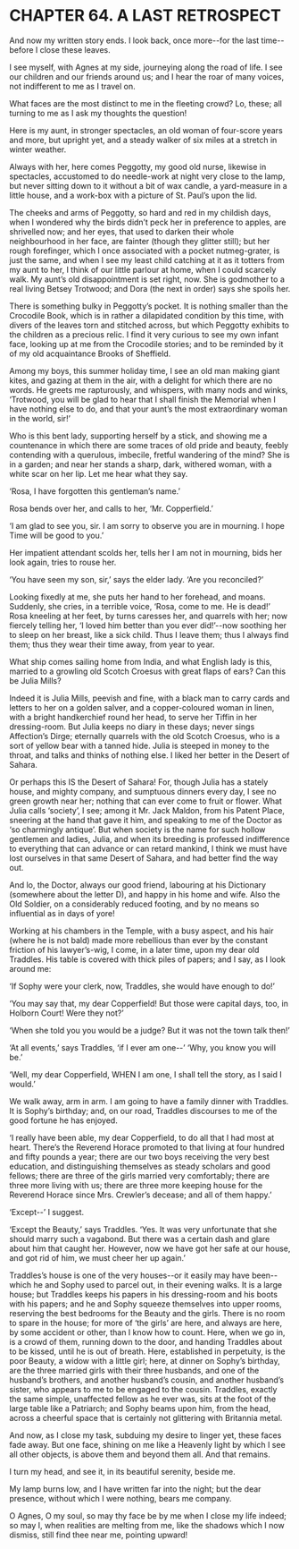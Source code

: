 # CHAPTER 64. A LAST RETROSPECT


And now my written story ends. I look back, once more--for the last
time--before I close these leaves.

I see myself, with Agnes at my side, journeying along the road of life.
I see our children and our friends around us; and I hear the roar of
many voices, not indifferent to me as I travel on.

What faces are the most distinct to me in the fleeting crowd? Lo, these;
all turning to me as I ask my thoughts the question!

Here is my aunt, in stronger spectacles, an old woman of four-score
years and more, but upright yet, and a steady walker of six miles at a
stretch in winter weather.

Always with her, here comes Peggotty, my good old nurse, likewise in
spectacles, accustomed to do needle-work at night very close to the
lamp, but never sitting down to it without a bit of wax candle, a
yard-measure in a little house, and a work-box with a picture of St.
Paul’s upon the lid.

The cheeks and arms of Peggotty, so hard and red in my childish days,
when I wondered why the birds didn’t peck her in preference to apples,
are shrivelled now; and her eyes, that used to darken their whole
neighbourhood in her face, are fainter (though they glitter still);
but her rough forefinger, which I once associated with a pocket
nutmeg-grater, is just the same, and when I see my least child catching
at it as it totters from my aunt to her, I think of our little parlour
at home, when I could scarcely walk. My aunt’s old disappointment is set
right, now. She is godmother to a real living Betsey Trotwood; and Dora
(the next in order) says she spoils her.

There is something bulky in Peggotty’s pocket. It is nothing smaller
than the Crocodile Book, which is in rather a dilapidated condition by
this time, with divers of the leaves torn and stitched across, but which
Peggotty exhibits to the children as a precious relic. I find it very
curious to see my own infant face, looking up at me from the Crocodile
stories; and to be reminded by it of my old acquaintance Brooks of
Sheffield.

Among my boys, this summer holiday time, I see an old man making giant
kites, and gazing at them in the air, with a delight for which there
are no words. He greets me rapturously, and whispers, with many nods
and winks, ‘Trotwood, you will be glad to hear that I shall finish the
Memorial when I have nothing else to do, and that your aunt’s the most
extraordinary woman in the world, sir!’

Who is this bent lady, supporting herself by a stick, and showing me
a countenance in which there are some traces of old pride and beauty,
feebly contending with a querulous, imbecile, fretful wandering of the
mind? She is in a garden; and near her stands a sharp, dark, withered
woman, with a white scar on her lip. Let me hear what they say.

‘Rosa, I have forgotten this gentleman’s name.’

Rosa bends over her, and calls to her, ‘Mr. Copperfield.’

‘I am glad to see you, sir. I am sorry to observe you are in mourning. I
hope Time will be good to you.’

Her impatient attendant scolds her, tells her I am not in mourning, bids
her look again, tries to rouse her.

‘You have seen my son, sir,’ says the elder lady. ‘Are you reconciled?’

Looking fixedly at me, she puts her hand to her forehead, and moans.
Suddenly, she cries, in a terrible voice, ‘Rosa, come to me. He is
dead!’ Rosa kneeling at her feet, by turns caresses her, and quarrels
with her; now fiercely telling her, ‘I loved him better than you ever
did!’--now soothing her to sleep on her breast, like a sick child. Thus
I leave them; thus I always find them; thus they wear their time away,
from year to year.

What ship comes sailing home from India, and what English lady is this,
married to a growling old Scotch Croesus with great flaps of ears? Can
this be Julia Mills?

Indeed it is Julia Mills, peevish and fine, with a black man to carry
cards and letters to her on a golden salver, and a copper-coloured woman
in linen, with a bright handkerchief round her head, to serve her Tiffin
in her dressing-room. But Julia keeps no diary in these days; never
sings Affection’s Dirge; eternally quarrels with the old Scotch Croesus,
who is a sort of yellow bear with a tanned hide. Julia is steeped in
money to the throat, and talks and thinks of nothing else. I liked her
better in the Desert of Sahara.

Or perhaps this IS the Desert of Sahara! For, though Julia has a stately
house, and mighty company, and sumptuous dinners every day, I see no
green growth near her; nothing that can ever come to fruit or flower.
What Julia calls ‘society’, I see; among it Mr. Jack Maldon, from his
Patent Place, sneering at the hand that gave it him, and speaking to me
of the Doctor as ‘so charmingly antique’. But when society is the name
for such hollow gentlemen and ladies, Julia, and when its breeding is
professed indifference to everything that can advance or can retard
mankind, I think we must have lost ourselves in that same Desert of
Sahara, and had better find the way out.

And lo, the Doctor, always our good friend, labouring at his Dictionary
(somewhere about the letter D), and happy in his home and wife. Also
the Old Soldier, on a considerably reduced footing, and by no means so
influential as in days of yore!

Working at his chambers in the Temple, with a busy aspect, and his hair
(where he is not bald) made more rebellious than ever by the constant
friction of his lawyer’s-wig, I come, in a later time, upon my dear old
Traddles. His table is covered with thick piles of papers; and I say, as
I look around me:

‘If Sophy were your clerk, now, Traddles, she would have enough to do!’

‘You may say that, my dear Copperfield! But those were capital days,
too, in Holborn Court! Were they not?’

‘When she told you you would be a judge? But it was not the town talk
then!’

‘At all events,’ says Traddles, ‘if I ever am one--’ ‘Why, you know you
will be.’

‘Well, my dear Copperfield, WHEN I am one, I shall tell the story, as I
said I would.’

We walk away, arm in arm. I am going to have a family dinner with
Traddles. It is Sophy’s birthday; and, on our road, Traddles discourses
to me of the good fortune he has enjoyed.

‘I really have been able, my dear Copperfield, to do all that I had most
at heart. There’s the Reverend Horace promoted to that living at four
hundred and fifty pounds a year; there are our two boys receiving the
very best education, and distinguishing themselves as steady scholars
and good fellows; there are three of the girls married very comfortably;
there are three more living with us; there are three more keeping house
for the Reverend Horace since Mrs. Crewler’s decease; and all of them
happy.’

‘Except--’ I suggest.

‘Except the Beauty,’ says Traddles. ‘Yes. It was very unfortunate that
she should marry such a vagabond. But there was a certain dash and glare
about him that caught her. However, now we have got her safe at our
house, and got rid of him, we must cheer her up again.’

Traddles’s house is one of the very houses--or it easily may have
been--which he and Sophy used to parcel out, in their evening walks. It
is a large house; but Traddles keeps his papers in his dressing-room
and his boots with his papers; and he and Sophy squeeze themselves into
upper rooms, reserving the best bedrooms for the Beauty and the girls.
There is no room to spare in the house; for more of ‘the girls’ are
here, and always are here, by some accident or other, than I know how
to count. Here, when we go in, is a crowd of them, running down to
the door, and handing Traddles about to be kissed, until he is out of
breath. Here, established in perpetuity, is the poor Beauty, a widow
with a little girl; here, at dinner on Sophy’s birthday, are the three
married girls with their three husbands, and one of the husband’s
brothers, and another husband’s cousin, and another husband’s sister,
who appears to me to be engaged to the cousin. Traddles, exactly the
same simple, unaffected fellow as he ever was, sits at the foot of the
large table like a Patriarch; and Sophy beams upon him, from the head,
across a cheerful space that is certainly not glittering with Britannia
metal.

And now, as I close my task, subduing my desire to linger yet, these
faces fade away. But one face, shining on me like a Heavenly light by
which I see all other objects, is above them and beyond them all. And
that remains.

I turn my head, and see it, in its beautiful serenity, beside me.

My lamp burns low, and I have written far into the night; but the dear
presence, without which I were nothing, bears me company.

O Agnes, O my soul, so may thy face be by me when I close my life
indeed; so may I, when realities are melting from me, like the shadows
which I now dismiss, still find thee near me, pointing upward!

